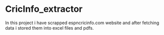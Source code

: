 # CricInfo_extractor
In this project i have scrapped espncricinfo.com website and after fetching data i stored them into excel files and pdfs.
